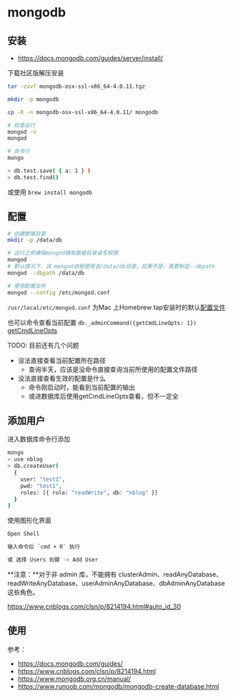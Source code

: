 # mongodb

## 安装

- https://docs.mongodb.com/guides/server/install/

下载社区版解压安装

```bash
tar -zxvf mongodb-osx-ssl-x86_64-4.0.11.tgz

mkdir -p mongodb

cp -R -n mongodb-osx-ssl-x86_64-4.0.11/ mongodb

# 检查运行
mongod -v
mongod

# 命令行
mongo

> db.test.save( { a: 1 } )
> db.test.find()
```

或使用 `brew install mongodb`

## 配置

```bash
# 创建数据目录
mkdir -p /data/db

# 运行之前确保mongod拥有数据目录读写权限
mongod
# 默认情况下，该 mongod进程使用该/data/db目录，如果不是，需要制定--dbpath
mongod --dbpath /data/db

# 使用配置文件
mongod --config /etc/mongod.conf
```

`/usr/local/etc/mongod.conf` 为Mac 上Homebrew tap安装时的默认[配置文件](https://docs.mongodb.com/manual/reference/configuration-options/)

也可以命令查看当前配置 `db._adminCommand({getCmdLineOpts: 1})` [getCmdLineOpts](https://docs.mongodb.com/manual/reference/command/getCmdLineOpts/)

TODO: 目前还有几个问题

- 没法直接查看当前配置所在路径
  - 查询半天，应该是没命令直接查询当前所使用的配置文件路径
- 没法直接查看生效的配置是什么
  - 命令刚启动时，能看到当前配置的输出
  - 或进数据库后使用getCmdLineOpts查看，但不一定全

## 添加用户

进入数据库命令行添加

```bash
mongo
> use nblog
> db.createUser(
  {
    user: "test1",
    pwd: "test1",
    roles: [{ role: "readWrite", db: "nblog" }]
  }
)
```

使用图形化界面

```bash
Open Shell

输入命令后 `cmd + R` 执行

或 选择 Users 右键 -> Add User
```

**注意：**对于非 admin 库，不能拥有 clusterAdmin、readAnyDatabase、readWriteAnyDatabase、userAdminAnyDatabase、dbAdminAnyDatabase 这些角色。

https://www.cnblogs.com/clsn/p/8214194.html#auto_id_30

## 使用

参考：

- https://docs.mongodb.com/guides/
- https://www.cnblogs.com/clsn/p/8214194.html
- https://www.mongodb.org.cn/manual/
- https://www.runoob.com/mongodb/mongodb-create-database.html
